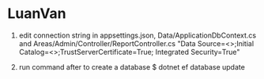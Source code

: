 # LuanVan
1. edit connection string in appsettings.json, Data/ApplicationDbContext.cs and Areas/Admin/Controller/ReportController.cs
"Data Source=<<server-name>>;Initial Catalog=<<database-name>>;TrustServerCertificate=True; Integrated Security=True"
  
2. run command after to create a database
$ dotnet ef database update

